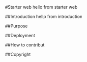 #Starter web
hello from starter web

##Introduction
hellp from introduction

##Purpose


##Deployment


##How to contribut


##Copyright
